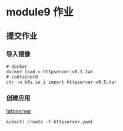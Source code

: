 # module9  作业

## 提交作业

### 导入镜像

```shell
# docker 
docker load < httpserver-v0.5.tar
# containerd
ctr -n k8s.io i import httpserver-v0.5.tar
```

### 创建应用

[httpserver](httpserver.yaml)

```shell
kubectl create -f httpserver.yaml
```

